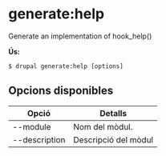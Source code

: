 # generate:help
Generate an implementation of hook_help()

**Ús:**
```
$ drupal generate:help [options]
```

## Opcions disponibles
Opció | Detalls
-------|-------------
--module | Nom del mòdul.
--description | Descripció del mòdul

